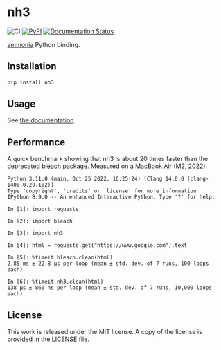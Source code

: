 # nh3

![CI](https://github.com/messense/nh3/workflows/CI/badge.svg)
[![PyPI](https://img.shields.io/pypi/v/nh3.svg)](https://pypi.org/project/nh3)
[![Documentation Status](https://readthedocs.org/projects/nh3/badge/?version=latest)](https://nh3.readthedocs.io/en/latest/?badge=latest)

[ammonia](https://github.com/rust-ammonia/ammonia) Python binding.

## Installation

```bash
pip install nh3
```

## Usage

See [the documentation](https://nh3.readthedocs.io/en/latest/).

## Performance

A quick benchmark showing that nh3 is about 20 times faster than the deprecated [bleach](https://pypi.org/project/bleach/) package.
Measured on a MacBook Air (M2, 2022).

```ipython
Python 3.11.0 (main, Oct 25 2022, 16:25:24) [Clang 14.0.0 (clang-1400.0.29.102)]
Type 'copyright', 'credits' or 'license' for more information
IPython 8.9.0 -- An enhanced Interactive Python. Type '?' for help.

In [1]: import requests

In [2]: import bleach

In [3]: import nh3

In [4]: html = requests.get("https://www.google.com").text

In [5]: %timeit bleach.clean(html)
2.85 ms ± 22.8 µs per loop (mean ± std. dev. of 7 runs, 100 loops each)

In [6]: %timeit nh3.clean(html)
138 µs ± 860 ns per loop (mean ± std. dev. of 7 runs, 10,000 loops each)
```

## License

This work is released under the MIT license. A copy of the license is provided in the [LICENSE](./LICENSE) file.
